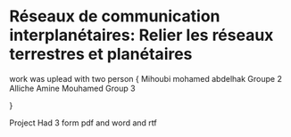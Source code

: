 # Réseaux de communication interplanétaires: Relier les réseaux terrestres et planétaires

work was uplead with two person 
{
Mihoubi mohamed abdelhak  Groupe 2
Alliche Amine Mouhamed Group 3

}

Project Had 3 form pdf and word and rtf


